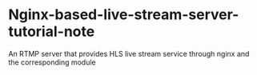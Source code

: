 # Nginx-based-live-stream-server-tutorial-note
An RTMP server that provides HLS live stream service through nginx and the corresponding  module

